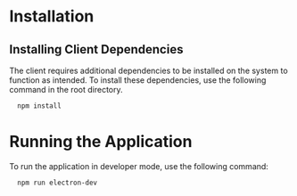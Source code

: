 # Installation

## Installing Client Dependencies

The client requires additional dependencies to be installed on the system to function as intended. To install these dependencies, use the following command in the root directory.

```bash
  npm install
```

# Running the Application

To run the application in developer mode, use the following command:

```bash
  npm run electron-dev
```
